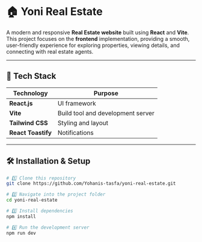 # 🏠 Yoni Real Estate

A modern and responsive **Real Estate website** built using **React** and **Vite**.  
This project focuses on the **frontend** implementation, providing a smooth, user-friendly experience for exploring properties, viewing details, and connecting with real estate agents.

---

## 🧰 Tech Stack

| Technology         | Purpose                           |
| ------------------ | --------------------------------- |
| **React.js**       | UI framework                      |
| **Vite**           | Build tool and development server |
| **Tailwind CSS**   | Styling and layout                |
| **React Toastify** | Notifications                     |

---

## 🛠️ Installation & Setup

```bash
# 1️⃣ Clone this repository
git clone https://github.com/Yohanis-tasfa/yoni-real-estate.git

# 2️⃣ Navigate into the project folder
cd yoni-real-estate

# 3️⃣ Install dependencies
npm install

# 4️⃣ Run the development server
npm run dev






```
